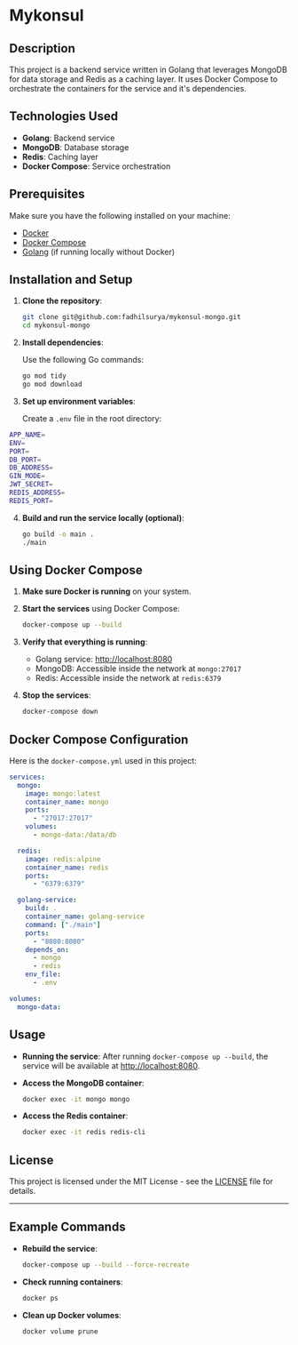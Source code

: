 # Mykonsul

## Description

This project is a backend service written in Golang that leverages MongoDB for data storage and Redis as a caching layer. It uses Docker Compose to orchestrate the containers for the service and it's dependencies.

## Technologies Used

- **Golang**: Backend service
- **MongoDB**: Database storage
- **Redis**: Caching layer
- **Docker Compose**: Service orchestration

## Prerequisites

Make sure you have the following installed on your machine:

- [Docker](https://www.docker.com/get-started)
- [Docker Compose](https://docs.docker.com/compose/)
- [Golang](https://golang.org/dl/) (if running locally without Docker)

## Installation and Setup

1. **Clone the repository**:

   ```bash
   git clone git@github.com:fadhilsurya/mykonsul-mongo.git
   cd mykonsul-mongo
   ```

2. **Install dependencies**:

   Use the following Go commands:

   ```bash
   go mod tidy
   go mod download
   ```

3. **Set up environment variables**:

   Create a `.env` file in the root directory:

```bash
APP_NAME=
ENV=
PORT=
DB_PORT=
DB_ADDRESS=
GIN_MODE=
JWT_SECRET=
REDIS_ADDRESS=
REDIS_PORT=
```

4. **Build and run the service locally (optional)**:

   ```bash
   go build -o main .
   ./main
   ```

## Using Docker Compose

1. **Make sure Docker is running** on your system.

2. **Start the services** using Docker Compose:

   ```bash
   docker-compose up --build
   ```

3. **Verify that everything is running**:

   - Golang service: [http://localhost:8080](http://localhost:8080)
   - MongoDB: Accessible inside the network at `mongo:27017`
   - Redis: Accessible inside the network at `redis:6379`

4. **Stop the services**:

   ```bash
   docker-compose down
   ```

## Docker Compose Configuration

Here is the `docker-compose.yml` used in this project:

```yaml
services:
  mongo:
    image: mongo:latest
    container_name: mongo
    ports:
      - "27017:27017"
    volumes:
      - mongo-data:/data/db

  redis:
    image: redis:alpine
    container_name: redis
    ports:
      - "6379:6379"

  golang-service:
    build: .
    container_name: golang-service
    command: ["./main"]
    ports:
      - "8080:8080"
    depends_on:
      - mongo
      - redis
    env_file:
      - .env

volumes:
  mongo-data:
```

## Usage

- **Running the service**:
  After running `docker-compose up --build`, the service will be available at [http://localhost:8080](http://localhost:8080).

- **Access the MongoDB container**:

  ```bash
  docker exec -it mongo mongo
  ```

- **Access the Redis container**:
  ```bash
  docker exec -it redis redis-cli
  ```

## License

This project is licensed under the MIT License - see the [LICENSE](LICENSE) file for details.

---

## Example Commands

- **Rebuild the service**:

  ```bash
  docker-compose up --build --force-recreate
  ```

- **Check running containers**:

  ```bash
  docker ps
  ```

- **Clean up Docker volumes**:
  ```bash
  docker volume prune
  ```
